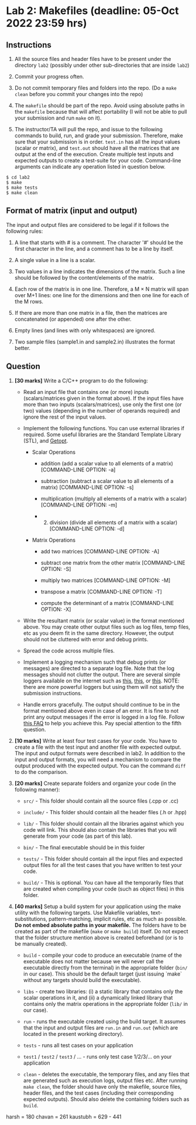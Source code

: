 # Lab 2: Makefiles (deadline: 05-Oct 2022 23:59 hrs)

## Instructions

1.  All the source files and header files have to be present under the
    directory `lab2` (possibly under other sub-directories that are inside
    `lab2`)

2.  Commit your progress often.

3.  Do not commit temporary files and folders into the repo. (Do a `make clean`
    before you commit your changes into the repo)

4.  The `makefile` should be part of the repo. Avoid using absolute paths in
    the `makefile` because that will affect portability (I will not be able to
    pull your submission and run `make` on it).

5.  The instructor/TA will pull the repo, and issue to the following commands
    to build, run, and grade your submission. Therefore, make sure that your
    submission is in order. `test.in` has all the input values (scalar or
    matrix), and `test.out` should have all the matrices that are output at
    the end of the execution. Create multiple test inputs and expected outputs
    to create a test-suite for your code. Command-line arguments can indicate
    any operation listed in question below.

```
$ cd lab2
$ make
$ make tests
$ make clean
```

## Format of matrix (input and output)

The input and output files are considered to be legal if it follows the
following rules:

1.  A line that starts with # is a comment. The character '#' should be the first
    character in the line, and a comment has to be a line by itself.

2.  A single value in a line is a scalar.

3.  Two values in a line indicates the dimensions of the matrix. Such a line
    should be followed by the content/elements of the matrix.

4.  Each row of the matrix is in one line. Therefore, a M &times; N matrix will
    span over M+1 lines: one line for the dimensions and then one line for each
    of the M rows.

5.  If there are more than one matrix in a file, then the matrices are
    concatenated (or appended) one after the other.

6.  Empty lines (and lines with only whitespaces) are ignored.

7.  Two sample files (sample1.in and sample2.in) illustrates the format better.


## Question

1.  **[30 marks]** Write a C/C++ program to do the following:
    -   Read an input file that contains one (or more) inputs (scalars/matrices
        given in the format above). If the input files have more than two inputs
        (scalars/matrices), use only the first one (or two) values (depending in
        the number of operands required) and ignore the rest of the input values.
    
    -   Implement the following functions. You can use external libraries if
        required. Some useful libraries are the Standard Template Library (STL),
        and [Getopt](https://www.gnu.org/savannah-checkouts/gnu/libc/manual/html_node/Getopt.html). 
        -   Scalar Operations
            -   addition (add a scalar value to all elements of a matrix)
                [COMMAND-LINE OPTION: -a]
            
            -   subtraction (subtract a scalar value to all elements of a matrix)
                [COMMAND-LINE OPTION: -s]
            
            -   multiplication (multiply all elements of a matrix with a scalar)
                [COMMAND-LINE OPTION: -m]
            
            -   2. division (divide all elements of a matrix with a scalar)
                [COMMAND-LINE OPTION: -d]
        
        -   Matrix Operations
            -   add two matrices [COMMAND-LINE OPTION: -A]
            
            -   subtract one matrix from the other matrix [COMMAND-LINE OPTION: -S]
            
            -   multiply two matrices [COMMAND-LINE OPTION: -M]
            
            -   transpose a matrix [COMMAND-LINE OPTION: -T]
            
            -   compute the determinant of a matrix [COMMAND-LINE OPTION: -X]
    
    -   Write the resultant matrix (or scalar value) in the format
        mentioned above. You may create other output files such as log files, temp
        files, etc as you deem fit in the same directory. However, the output
        should not be cluttered with error and debug prints.
    
    -   Spread the code across multiple files.
    
    -   Implement a logging mechanism such that debug prints (or
        messages) are directed to a separate log file. Note that the log messages
        should not clutter the output. There are several simple loggers available
        on the internet such as [this](https://cppcodetips.wordpress.com/2014/01/02/a-simple-logger-class-in-c/), [this](https://www.drdobbs.com/cpp/logging-in-c/201804215), or [this](https://bitbucket.org/volkanozyilmaz/logcpp/src/master/main.cpp). NOTE: there are more powerful
        loggers but using them will not satisfy the submission instructions.
    
    -   Handle errors gracefully. The output should continue to be in
        the format mentioned above even in case of an error. It is fine to not
        print any output messages if the error is logged in a log file. Follow
        [this FAQ](https://isocpp.org/wiki/faq/exceptions) to help you achieve this. Pay special attention to the fifth
        question.

2.  **[10 marks]** Write at least four test cases for your code. You have to create a
    file with the test input and another file with expected output. The input and
    output formats were described in lab2. In addition to the input and output
    formats, you will need a mechanism to compare the output produced with the
    expected output. You can the command `diff` to do the comparison.

3.  **[20 marks]** Create separate folders and organize your code (in the
    following manner):
    -   `src/` - This folder should contain all the source files (.cpp or .cc)
    
    -   `include/` - This folder should contain all the header files (.h or .hpp)
    
    -   `lib/` - This folder should contain all the libraries against which you code
        will link. This should also contain the libraries that you will generate
        from your code (as part of this lab).
    
    -   `bin/` - The final executable should be in this folder
    
    -   `tests/` - This folder should contain all the input files and expected output
        files for all the test cases that you have written to test your code.
    
    -   `build/` - This is optional. You can have all the temporarily files that are
        created when compiling your code (such as object files) in this folder.

4.  **[40 marks]** Setup a build system for your application using the make utility
    with the following targets. Use Makefile variables, text-substitutions,
    pattern-matching, implicit rules, etc as much as possible. **Do not embed
    absolute paths in your makefile.** The folders have to be created as part of
    the makefile (`make` or `make build`) itself. Do not expect that the folder
    structure mention above is created beforehand (or is to be manually created).
    -   `build` - compile your code to produce an executable (name of the executable
        does not matter because we will never call the executable directly from the
        terminal) in the appropriate folder (`bin/` in our case). This should be
        the default target (just issuing \`make\` without any targets should build
        the executable).
    
    -   `libs` - create two libraries: (i) a static library that contains only the
        scalar operations in it, and (ii) a dynamically linked library that
        contains only the matrix operations in the appropriate folder (`lib/` in
        our case).
    
    -   `run` - runs the executable created using the build target. It assumes that
        the input and output files are `run.in` and `run.out` (which are located in
        the present working directory).
    
    -   `tests` - runs all test cases on your application
    
    -   `test1` / `test2` / `test3` / &#x2026; - runs only test case 1/2/3/&#x2026; on your
        application
    
    -   `clean` - deletes the executable, the temporary files, and any files that
        are generated such as execution logs, output files etc. After running `make
             clean`, the folder should have only the makefile, source files, header
        files, and the test cases (including their corresponding expected outputs).
        Should also delete the containing folders such as `build`.

harsh = 180
chavan = 261
kaustubh = 629 - 441

